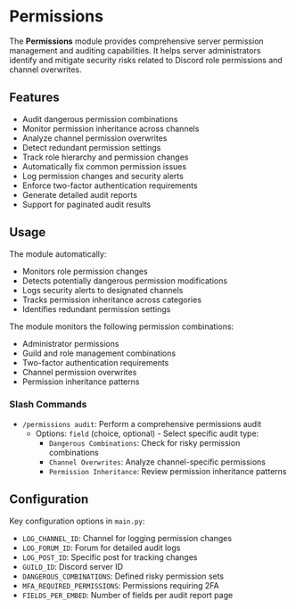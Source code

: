 # Permissions

The **Permissions** module provides comprehensive server permission management and auditing capabilities. It helps server administrators identify and mitigate security risks related to Discord role permissions and channel overwrites.

## Features

- Audit dangerous permission combinations
- Monitor permission inheritance across channels
- Analyze channel permission overwrites
- Detect redundant permission settings
- Track role hierarchy and permission changes
- Automatically fix common permission issues
- Log permission changes and security alerts
- Enforce two-factor authentication requirements
- Generate detailed audit reports
- Support for paginated audit results

## Usage

The module automatically:

- Monitors role permission changes
- Detects potentially dangerous permission modifications
- Logs security alerts to designated channels
- Tracks permission inheritance across categories
- Identifies redundant permission settings

The module monitors the following permission combinations:

- Administrator permissions
- Guild and role management combinations
- Two-factor authentication requirements
- Channel permission overwrites
- Permission inheritance patterns

### Slash Commands

- `/permissions audit`: Perform a comprehensive permissions audit
  - Options: `field` (choice, optional) - Select specific audit type:
    - `Dangerous Combinations`: Check for risky permission combinations
    - `Channel Overwrites`: Analyze channel-specific permissions
    - `Permission Inheritance`: Review permission inheritance patterns

## Configuration

Key configuration options in `main.py`:

- `LOG_CHANNEL_ID`: Channel for logging permission changes
- `LOG_FORUM_ID`: Forum for detailed audit logs
- `LOG_POST_ID`: Specific post for tracking changes
- `GUILD_ID`: Discord server ID
- `DANGEROUS_COMBINATIONS`: Defined risky permission sets
- `MFA_REQUIRED_PERMISSIONS`: Permissions requiring 2FA
- `FIELDS_PER_EMBED`: Number of fields per audit report page
